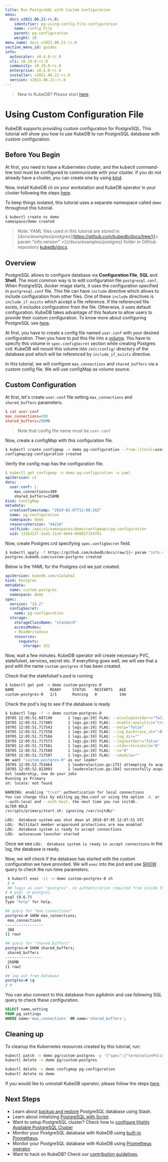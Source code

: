 ```yaml
---
title: Run PostgreSQL with Custom Configuration
menu:
  docs_v2021.06.21-rc.0:
    identifier: pg-using-config-file-configuration
    name: Config File
    parent: pg-configuration
    weight: 10
menu_name: docs_v2021.06.21-rc.0
section_menu_id: guides
info:
  autoscaler: v0.4.0-rc.0
  cli: v0.19.0-rc.0
  community: v0.19.0-rc.0
  enterprise: v0.6.0-rc.0
  installer: v2021.06.21-rc.0
  version: v2021.06.21-rc.0
---
```


> New to KubeDB? Please start [here](/docs/v2021.06.21-rc.0/README).

# Using Custom Configuration File

KubeDB supports providing custom configuration for PostgreSQL. This tutorial will show you how to use KubeDB to run PostgreSQL database with custom configuration.

## Before You Begin

At first, you need to have a Kubernetes cluster, and the kubectl command-line tool must be configured to communicate with your cluster. If you do not already have a cluster, you can create one by using [kind](https://kind.sigs.k8s.io/docs/user/quick-start/).

Now, install KubeDB cli on your workstation and KubeDB operator in your cluster following the steps [here](/docs/v2021.06.21-rc.0/setup/README).

To keep things isolated, this tutorial uses a separate namespace called `demo` throughout this tutorial.

```bash
$ kubectl create ns demo
namespace/demo created
```

> Note: YAML files used in this tutorial are stored in [docs/examples/postgres](https://github.com/kubedb/docs/tree/{{< param "info.version" >}}/docs/examples/postgres) folder in GitHub repository [kubedb/docs](https://github.com/kubedb/docs).

## Overview

PostgreSQL allows to configure database via **Configuration File**, **SQL** and **Shell**. The most common way is to edit configuration file `postgresql.conf`. When PostgreSQL docker image starts, it uses the configuration specified in `postgresql.conf` file. This file can have `include` directive which allows to include configuration from other files. One of these `include` directives is `include_if_exists` which accept a file reference. If the referenced file exists, it includes configuration from the file. Otherwise, it uses default configuration. KubeDB takes advantage of this feature to allow users to provide their custom configuration. To know more about configuring PostgreSQL see [here](https://www.postgresql.org/docs/current/static/runtime-config.html).

At first, you have to create a config file named `user.conf` with your desired configuration. Then you have to put this file into a [volume](https://kubernetes.io/docs/concepts/storage/volumes/). You have to specify this volume in `spec.configSecret` section while creating Postgres crd. KubeDB will mount this volume into `/etc/config/` directory of the database pod which will be referenced by `include_if_exists` directive.

In this tutorial, we will configure `max_connections` and `shared_buffers` via a custom config file. We will use configMap as volume source.

## Custom Configuration

At first, let's create `user.conf` file setting `max_connections` and `shared_buffers` parameters.

```ini
$ cat user.conf
max_connections=300
shared_buffers=256MB
```

> Note that config file name must be `user.conf`

Now, create a configMap with this configuration file.

```bash
$ kubectl create configmap -n demo pg-configuration --from-literal=user.conf="$(curl -fsSL https://github.com/kubedb/docs/raw/{{< param "info.version" >}}/docs/examples/postgres/configuration/user.conf)"
configmap/pg-configuration created
```

Verify the config map has the configuration file.

```yaml
$ kubectl get configmap -n demo pg-configuration -o yaml
apiVersion: v1
data:
  user.conf: |-
    max_connections=300
    shared_buffers=256MB
kind: ConfigMap
metadata:
  creationTimestamp: "2019-02-07T12:08:26Z"
  name: pg-configuration
  namespace: demo
  resourceVersion: "44214"
  selfLink: /api/v1/namespaces/demo/configmaps/pg-configuration
  uid: 131b321f-2ad1-11e9-9d44-080027154f61
```

Now, create Postgres crd specifying `spec.configSecret` field.

```bash
$ kubectl apply -f https://github.com/kubedb/docs/raw/{{< param "info.version" >}}/docs/examples/postgres/configuration/pg-configuration.yaml
postgres.kubedb.com/custom-postgres created
```

Below is the YAML for the Postgres crd we just created.

```yaml
apiVersion: kubedb.com/v1alpha2
kind: Postgres
metadata:
  name: custom-postgres
  namespace: demo
spec:
  version: "13.2"
  configSecret:
    name: pg-configuration
  storage:
    storageClassName: "standard"
    accessModes:
    - ReadWriteOnce
    resources:
      requests:
        storage: 1Gi
```

Now, wait a few minutes. KubeDB operator will create necessary PVC, statefulset, services, secret etc. If everything goes well, we will see that a pod with the name `custom-postgres-0` has been created.

Check that the statefulset's pod is running

```bash
$ kubectl get pod -n demo custom-postgres-0
NAME                READY     STATUS    RESTARTS   AGE
custom-postgres-0   1/1       Running   0          14m
```

Check the pod's log to see if the database is ready

```bash
$ kubectl logs -f -n demo custom-postgres-0
I0705 12:05:51.697190       1 logs.go:19] FLAG: --alsologtostderr="false"
I0705 12:05:51.717485       1 logs.go:19] FLAG: --enable-analytics="true"
I0705 12:05:51.717543       1 logs.go:19] FLAG: --help="false"
I0705 12:05:51.717558       1 logs.go:19] FLAG: --log_backtrace_at=":0"
I0705 12:05:51.717566       1 logs.go:19] FLAG: --log_dir=""
I0705 12:05:51.717573       1 logs.go:19] FLAG: --logtostderr="false"
I0705 12:05:51.717581       1 logs.go:19] FLAG: --stderrthreshold="0"
I0705 12:05:51.717589       1 logs.go:19] FLAG: --v="0"
I0705 12:05:51.717597       1 logs.go:19] FLAG: --vmodule=""
We want "custom-postgres-0" as our leader
I0705 12:05:52.753464       1 leaderelection.go:175] attempting to acquire leader lease  demo/custom-postgres-leader-lock...
I0705 12:05:52.822093       1 leaderelection.go:184] successfully acquired lease demo/custom-postgres-leader-lock
Got leadership, now do your jobs
Running as Primary
sh: locale: not found

WARNING: enabling "trust" authentication for local connections
You can change this by editing pg_hba.conf or using the option -A, or
--auth-local and --auth-host, the next time you run initdb.
ALTER ROLE
/scripts/primary/start.sh: ignoring /var/initdb/*

LOG:  database system was shut down at 2018-07-05 12:07:51 UTC
LOG:  MultiXact member wraparound protections are now enabled
LOG:  database system is ready to accept connections
LOG:  autovacuum launcher started
```

Once we see `LOG:  database system is ready to accept connections` in the log, the database is ready.

Now, we will check if the database has started with the custom configuration we have provided. We will `exec` into the pod and use [SHOW](https://www.postgresql.org/docs/9.6/static/sql-show.html) query to check the run-time parameters.

```bash
 $ kubectl exec -it -n demo custom-postgres-0 sh
 / #
 ## login as user "postgres". no authentication required from inside the pod because it is using trust authentication local connection.
/ # psql -U postgres
psql (9.6.7)
Type "help" for help.

## query for "max_connections"
postgres=# SHOW max_connections;
 max_connections
-----------------
 300
(1 row)

## query for "shared_buffers"
postgres=# SHOW shared_buffers;
 shared_buffers
----------------
 256MB
(1 row)

## log out from database
postgres=# \q
/ #

```

You can also connect to this database from pgAdmin and use following SQL query to check these configuration.

```sql
SELECT name,setting
FROM pg_settings
WHERE name='max_connections' OR name='shared_buffers';
```

## Cleaning up

To cleanup the Kubernetes resources created by this tutorial, run:

```bash
kubectl patch -n demo pg/custom-postgres -p '{"spec":{"terminationPolicy":"WipeOut"}}' --type="merge"
kubectl delete -n demo pg/custom-postgres

kubectl delete -n demo configmap pg-configuration
kubectl delete ns demo
```

If you would like to uninstall KubeDB operator, please follow the steps [here](/docs/v2021.06.21-rc.0/setup/README).

## Next Steps

- Learn about [backup and restore](/docs/v2021.06.21-rc.0/guides/postgres/backup/overview/) PostgreSQL database using Stash.
- Learn about initializing [PostgreSQL with Script](/docs/v2021.06.21-rc.0/guides/postgres/initialization/script_source).
- Want to setup PostgreSQL cluster? Check how to [configure Highly Available PostgreSQL Cluster](/docs/v2021.06.21-rc.0/guides/postgres/clustering/ha_cluster)
- Monitor your PostgreSQL database with KubeDB using [built-in Prometheus](/docs/v2021.06.21-rc.0/guides/postgres/monitoring/using-builtin-prometheus).
- Monitor your PostgreSQL database with KubeDB using [Prometheus operator](/docs/v2021.06.21-rc.0/guides/postgres/monitoring/using-prometheus-operator).
- Want to hack on KubeDB? Check our [contribution guidelines](/docs/v2021.06.21-rc.0/CONTRIBUTING).
